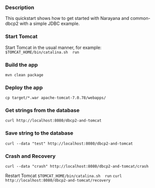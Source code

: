 ### Description

This quickstart shows how to get started with Narayana and common-dbcp2 with a simple JDBC example.

### Start Tomcat

Start Tomcat in the usual manner, for example:
`$TOMCAT_HOME/bin/catalina.sh  run`

### Build the app

`mvn clean package`

### Deploy the app

`cp target/*.war apache-tomcat-7.0.78/webapps/`

### Get strings from the database

`curl http://localhost:8080/dbcp2-and-tomcat`

### Save string to the database

`curl --data "test" http://localhost:8080/dbcp2-and-tomcat`

### Crash and Recovery

`curl --data "crash" http://localhost:8080/dbcp2-and-tomcat/crash`

Restart Tomcat
`$TOMCAT_HOME/bin/catalina.sh  run`
`curl http://localhost:8080/dbcp2-and-tomcat/recovery`

